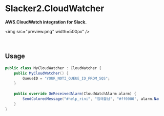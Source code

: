 Slacker2.CloudWatcher
====

__AWS.CloudWatch integration for Slack.__<br>


<img src="preview.png" width=500px" />

<br>

Usage
----

```cs
public class MyCloudWatcher : CloudWatcher {
    public MyCloudWatcher() {
        QueueID = "YOUR_NOTI_QUEUE_ID_FROM_SQS";
    }

    public override OnReceivedAlarm(CloudWatchAlarm alarm) {
        SendColoredMessage("#help_rini", "집에불남", "#ff0000", alarm.Name, alarm.Reason);
    }
}
```
